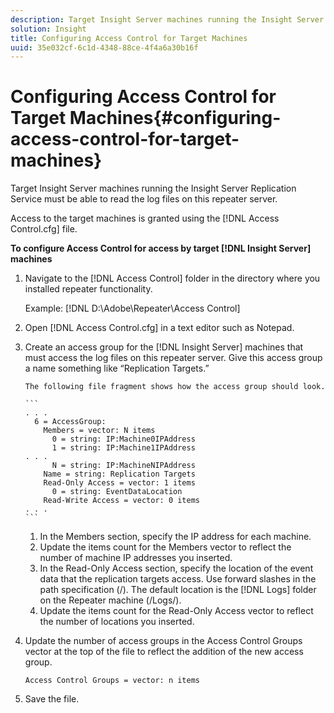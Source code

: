 ```yaml
---
description: Target Insight Server machines running the Insight Server Replication Service must be able to read the log files on this repeater server.
solution: Insight
title: Configuring Access Control for Target Machines
uuid: 35e032cf-6c1d-4348-88ce-4f4a6a30b16f
---
```


# Configuring Access Control for Target Machines{#configuring-access-control-for-target-machines}

Target Insight Server machines running the Insight Server Replication Service must be able to read the log files on this repeater server.

Access to the target machines is granted using the [!DNL Access Control.cfg] file.

**To configure Access Control for access by target [!DNL Insight Server] machines** 

1. Navigate to the [!DNL Access Control] folder in the directory where you installed repeater functionality.

   Example: [!DNL D:\Adobe\Repeater\Access Control]

1. Open [!DNL Access Control.cfg] in a text editor such as Notepad.
1. Create an access group for the [!DNL Insight Server] machines that must access the log files on this repeater server. Give this access group a name something like “Replication Targets.”

       The following file fragment shows how the access group should look.

       ```    
       . . . 
         6 = AccessGroup: 
           Members = vector: N items 
             0 = string: IP:Machine0IPAddress 
             1 = string: IP:Machine1IPAddress 
       . . . 
             N = string: IP:MachineNIPAddress 
           Name = string: Replication Targets 
           Read-Only Access = vector: 1 items 
             0 = string: EventDataLocation 
           Read-Write Access = vector: 0 items 
       . . .
       ```

    1. In the Members section, specify the IP address for each machine. 
    1. Update the items count for the Members vector to reflect the number of machine IP addresses you inserted. 
    1. In the Read-Only Access section, specify the location of the event data that the replication targets access. Use forward slashes in the path specification (/). The default location is the [!DNL Logs] folder on the Repeater machine (/Logs/). 
    1. Update the items count for the Read-Only Access vector to reflect the number of locations you inserted.

1. Update the number of access groups in the Access Control Groups vector at the top of the file to reflect the addition of the new access group.

   ```
   Access Control Groups = vector: n items
   ```

1. Save the file.
